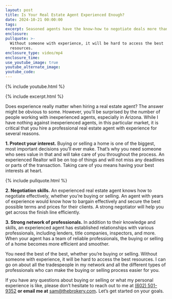 ```yaml
---
layout: post
title: Is Your Real Estate Agent Experienced Enough?
date: 2024-10-21 00:00:00
tags:
excerpt: Seasoned agents have the know-how to negotiate deals more than rookies.
enclosure:
pullquote: >-
  Without someone with experience, it will be hard to access the best
  resources. 
enclosure_type: video/mp4
enclosure_time:
use_youtube_image: true
youtube_alternate_image:
youtube_code:
---
```

{% include youtube.html %}

{% include excerpt.html %}

Does experience really matter when hiring a real estate agent? The answer might be obvious to some. However, you’ll be surprised by the number of people working with inexperienced agents, especially in Arizona. While I have nothing against inexperienced agents, in this particular market, it is critical that you hire a professional real estate agent with experience for several reasons.

**1\. Protect your interest.** Buying or selling a home is one of the biggest, most important decisions you’ll ever make. That’s why you need someone who sees value in that and will take care of you throughout the process. An experienced Realtor will be on top of things and will not miss any deadlines or parts of the transaction. Taking care of you means having your best interests at heart.

{% include pullquote.html %}

**2\. Negotiation skills.** An experienced real estate agent knows how to negotiate effectively, whether you’re buying or selling. An agent with years of experience would know how to bargain effectively and secure the best possible terms and prices for their clients. A strong negotiator will help you get across the finish line efficiently.

**3\. Strong network of professionals.** In addition to their knowledge and skills, an experienced agent has established relationships with various professionals, including lenders, title companies, inspectors, and more. When your agent has a team of reliable professionals, the buying or selling of a home becomes more efficient and smoother.

You need the best of the best, whether you’re buying or selling. Without someone with experience, it will be hard to access the best resources. I can go on about all the tradespeople in my network and all the different types of professionals who can make the buying or selling process easier for you.

If you have any questions about buying or selling or what my personal experience is like, please don’t hesitate to reach out to me at [(602) 501-9352](tel:6025019352) **or email me at** [sam@thebrokery.com](mailto:sam@thebrokery.com)**.** Let’s get started on your goals.